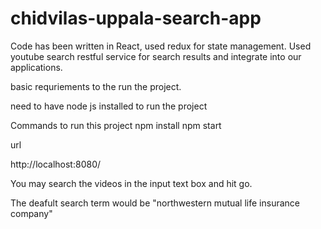 # chidvilas-uppala-search-app

Code has been written in React, used redux for state management.
Used youtube search restful service for search results and integrate into our applications. 

basic requriements to the run the project. 

need to have node js installed to run the project

Commands to run this project 
npm install 
npm start

url 

http://localhost:8080/ 

You may search the videos in the input text box and hit go. 

The deafult search term would be "northwestern mutual life insurance company"
